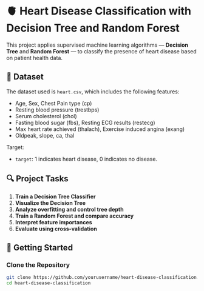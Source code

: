 # 🫀 Heart Disease Classification with Decision Tree and Random Forest

This project applies supervised machine learning algorithms — **Decision Tree** and **Random Forest** — to classify the presence of heart disease based on patient health data.

## 📌 Dataset

The dataset used is `heart.csv`, which includes the following features:

- Age, Sex, Chest Pain type (cp)
- Resting blood pressure (trestbps)
- Serum cholesterol (chol)
- Fasting blood sugar (fbs), Resting ECG results (restecg)
- Max heart rate achieved (thalach), Exercise induced angina (exang)
- Oldpeak, slope, ca, thal

Target:
- `target`: 1 indicates heart disease, 0 indicates no disease.

## 🔍 Project Tasks

1. **Train a Decision Tree Classifier**
2. **Visualize the Decision Tree**
3. **Analyze overfitting and control tree depth**
4. **Train a Random Forest and compare accuracy**
5. **Interpret feature importances**
6. **Evaluate using cross-validation**

## 🚀 Getting Started

### Clone the Repository

```bash
git clone https://github.com/yourusername/heart-disease-classification.git
cd heart-disease-classification
